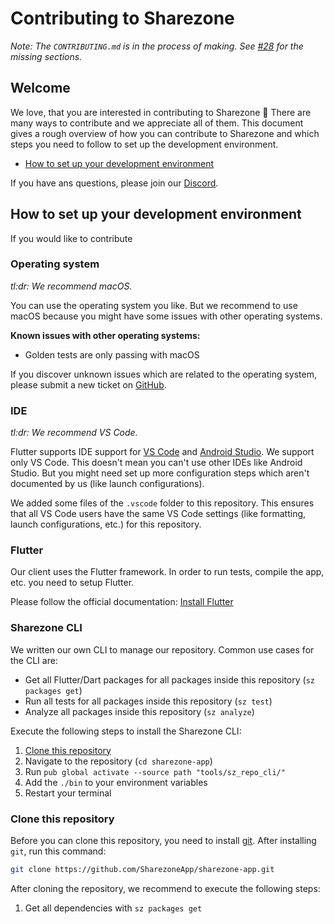 # Contributing to Sharezone
_Note: The `CONTRIBUTING.md` is in the process of making. See [#28](https://github.com/SharezoneApp/sharezone-app/issues/28) for the missing sections._

## Welcome
We love, that you are interested in contributing to Sharezone 💙 There are many ways to contribute and we appreciate all of them. This document gives a rough overview of how you can contribute to Sharezone and which steps you need to follow to set up the development environment.

* [How to set up your development environment](#how-to-set-up-your-development-environment)

If you have ans questions, please join our [Discord](https://sharezone.net/discord).

## How to set up your development environment
If you would like to contribute 

### Operating system
_tl:dr: We recommend macOS._

You can use the operating system you like. But we recommend to use macOS because you might have some issues with other operating systems.

**Known issues with other operating systems:**
* Golden tests are only passing with macOS

If you discover unknown issues which are related to the operating system, please submit a new ticket on [GitHub](https://github.com/SharezoneApp/sharezone-app/issues/new/choose).

### IDE
_tl:dr: We recommend VS Code._

Flutter supports IDE support for [VS Code](https://code.visualstudio.com/) and [Android Studio](https://developer.android.com/studio). We support only VS Code. This doesn't mean you can't use other IDEs like Android Studio. But you might need set up more configuration steps which aren't documented by us (like launch configurations).

We added some files of the `.vscode` folder to this repository. This ensures that all VS Code users have the same VS Code settings (like formatting, launch configurations, etc.) for this repository.

### Flutter
Our client uses the Flutter framework. In order to run tests, compile the app, etc. you need to setup Flutter.

Please follow the official documentation: [Install Flutter](https://docs.flutter.dev/get-started/install)

### Sharezone CLI
We written our own CLI to manage our repository. Common use cases for the CLI are:
* Get all Flutter/Dart packages for all packages inside this repository (`sz packages get`)
* Run all tests for all packages inside this repository (`sz test`)
* Analyze all packages inside this repository (`sz analyze`)

Execute the following steps to install the Sharezone CLI:
1. [Clone this repository](#clone-this-repository)
2. Navigate to the repository (`cd sharezone-app`)
3. Run `pub global activate --source path "tools/sz_repo_cli/"`
4. Add the `./bin` to your environment variables
5. Restart your terminal

### Clone this repository
Before you can clone this repository, you need to install [git](https://git-scm.com/). After installing `git`, run this command:

```sh
git clone https://github.com/SharezoneApp/sharezone-app.git
```

After cloning the repository, we recommend to execute the following steps:
1. Get all dependencies with `sz packages get`
